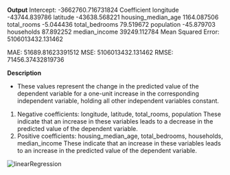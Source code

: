 
**Output**
Intercept: -3662760.716731824
                     Coefficient
longitude          -43744.839786
latitude           -43638.568221
housing_median_age   1164.087506
total_rooms            -5.044436
total_bedrooms         79.519672
population            -45.879703
households             87.892252
median_income       39249.112784
Mean Squared Error: 5106013432.131462

MAE: 51689.81623391512
MSE: 5106013432.131462
RMSE: 71456.37432819736

**Description**
* These values represent the change in the predicted value of the dependent variable for a one-unit increase in the corresponding independent variable, holding all other independent variables constant.
1. Negative coefficients: longitude, latitude, total_rooms, population
These indicate that an increase in these variables leads to a decrease in the predicted value of the dependent variable.
2. Positive coefficients: housing_median_age, total_bedrooms, households, median_income
These indicate that an increase in these variables leads to an increase in the predicted value of the dependent variable.


![linearRegression](https://github.com/angelahuang3/MachineLearningProjects/assets/123219721/bc42e348-fa86-4387-8b7d-042d164bae09)
